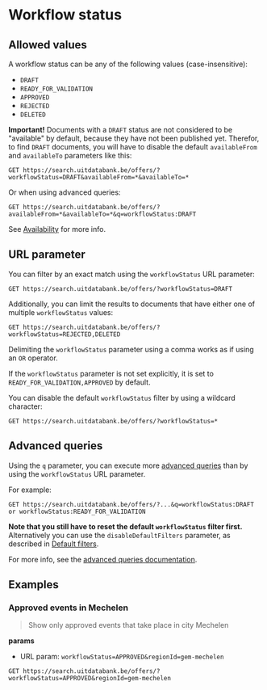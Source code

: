 # Workflow status

## Allowed values

A workflow status can be any of the following values \(case-insensitive\):

* `DRAFT`
* `READY_FOR_VALIDATION`
* `APPROVED`
* `REJECTED`
* `DELETED`

**Important!** Documents with a `DRAFT` status are not considered to be "available" by default, because they have not been published yet. Therefor, to find `DRAFT` documents, you will have to disable the default `availableFrom` and `availableTo` parameters like this:

```
GET https://search.uitdatabank.be/offers/?workflowStatus=DRAFT&availableFrom=*&availableTo=*
```

Or when using advanced queries:

```
GET https://search.uitdatabank.be/offers/?availableFrom=*&availableTo=*&q=workflowStatus:DRAFT
```

See [Availability](/availability.md) for more info.

## URL parameter

You can filter by an exact match using the `workflowStatus` URL parameter:

```
GET https://search.uitdatabank.be/offers/?workflowStatus=DRAFT
```

Additionally, you can limit the results to documents that have either one of multiple `workflowStatus` values:

```
GET https://search.uitdatabank.be/offers/?workflowStatus=REJECTED,DELETED
```

Delimiting the `workflowStatus` parameter using a comma works as if using an `OR` operator.

If the `workflowStatus` parameter is not set explicitly, it is set to `READY_FOR_VALIDATION,APPROVED` by default.

You can disable the default `workflowStatus` filter by using a wildcard character:

```
GET https://search.uitdatabank.be/offers/?workflowStatus=*
```

## Advanced queries

Using the `q` parameter, you can execute more [advanced queries](/advanced-queries.md) than by using the `workflowStatus` URL parameter.

For example:

```
GET https://search.uitdatabank.be/offers/?...&q=workflowStatus:DRAFT or workflowStatus:READY_FOR_VALIDATION
```

**Note that you still have to reset the default `workflowStatus` filter first.** Alternatively you can use the `disableDefaultFilters` parameter, as described in [Default filters](/default-filters.md).

For more info, see the [advanced queries documentation](/advanced-queries.md).


## Examples

### Approved events in Mechelen
> Show only approved events that take place in city Mechelen

**params**
* URL param: `workflowStatus=APPROVED&regionId=gem-mechelen`

```
GET https://search.uitdatabank.be/offers/?workflowStatus=APPROVED&regionId=gem-mechelen
```


